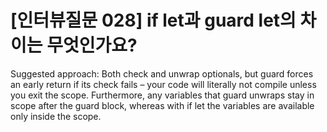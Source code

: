 # [인터뷰질문 028] if let과 guard let의 차이는 무엇인가요?


Suggested approach: Both check and unwrap optionals, but guard forces an early return if its check fails – your code will literally not compile unless you exit the scope. Furthermore, any variables that guard unwraps stay in scope after the guard block, whereas with if let the variables are available only inside the scope.
